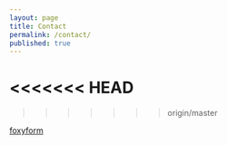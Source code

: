 ```yaml
---
layout: page
title: Contact
permalink: /contact/
published: true
---
```

<<<<<<< HEAD
=======

>>>>>>> origin/master
<!-- Do not change the code! -->
<a id="foxyform_embed_link_643390" href="http://www.foxyform.com/">foxyform</a>
<script type="text/javascript">
(function(d, t){
   var g = d.createElement(t),
       s = d.getElementsByTagName(t)[0];
   g.src = "http://www.foxyform.com/js.php?id=643390&sec_hash=f69c5ea5c97&width=350px";
   s.parentNode.insertBefore(g, s);
}(document, "script"));
</script>
<!-- Do not change the code! -->
